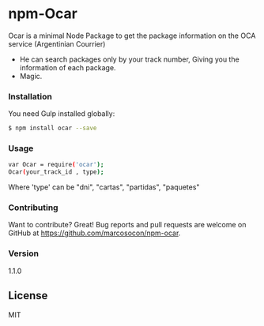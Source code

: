 # npm-Ocar

Ocar is a minimal Node Package to get the package information on the OCA service (Argentinian Courrier)

  - He can search packages only by your track number, Giving you the information of each package.
  - Magic.

### Installation

You need Gulp installed globally:

```sh
$ npm install ocar --save
```
### Usage
```sh
var Ocar = require('ocar');
Ocar(your_track_id , type);
```
Where 'type' can be "dni", "cartas", "partidas", "paquetes"

### Contributing

Want to contribute? Great!
Bug reports and pull requests are welcome on GitHub at
https://github.com/marcosocon/npm-ocar.

### Version
1.1.0

License
----

MIT
